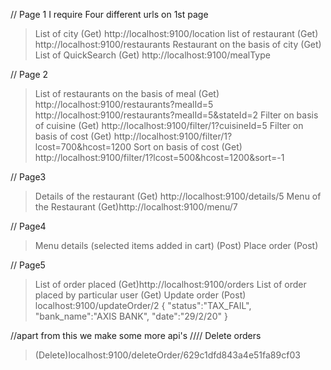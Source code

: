 // Page 1  I require Four different urls on 1st page
> List of city
> (Get) http://localhost:9100/location
> list of restaurant
> (Get) http://localhost:9100/restaurants
> Restaurant on the basis of city 
> (Get) 
> List of QuickSearch
> (Get) http://localhost:9100/mealType

// Page 2
> List of restaurants on the basis of meal
> (Get)  http://localhost:9100/restaurants?mealId=5 http://localhost:9100/restaurants?mealId=5&stateId=2
> Filter on basis of cuisine
> (Get) http://localhost:9100/filter/1?cuisineId=5
> Filter on basis of cost
> (Get)  http://localhost:9100/filter/1?lcost=700&hcost=1200
> Sort on basis of cost
> (Get) http://localhost:9100/filter/1?lcost=500&hcost=1200&sort=-1

// Page3
> Details of the restaurant
> (Get) http://localhost:9100/details/5
> Menu of the Restaurant
> (Get)http://localhost:9100/menu/7

// Page4
> Menu details (selected items added in cart)
> (Post) 
> Place order
> (Post) 
 
// Page5
> List of order placed
> (Get)http://localhost:9100/orders
> List of order placed by particular user
> (Get) 
> Update order 
> (Post) localhost:9100/updateOrder/2
 {
  "status":"TAX_FAIL",
  "bank_name":"AXIS BANK",
  "date":"29/2/20"
}

//apart from this we make some more api's
//// Delete orders
>(Delete)localhost:9100/deleteOrder/629c1dfd843a4e51fa89cf03
